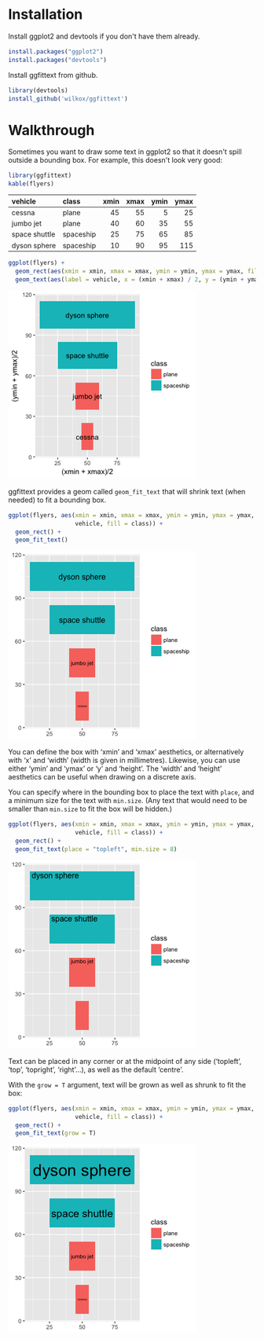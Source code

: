 
Installation
============

Install ggplot2 and devtools if you don't have them already.

``` r
install.packages("ggplot2")
install.packages("devtools")
```

Install ggfittext from github.

``` r
library(devtools)
install_github('wilkox/ggfittext')
```

Walkthrough
===========

Sometimes you want to draw some text in ggplot2 so that it doesn't spill outside a bounding box. For example, this doesn't look very good:

``` r
library(ggfittext)
kable(flyers)
```

| vehicle       | class     |  xmin|  xmax|  ymin|  ymax|
|:--------------|:----------|-----:|-----:|-----:|-----:|
| cessna        | plane     |    45|    55|     5|    25|
| jumbo jet     | plane     |    40|    60|    35|    55|
| space shuttle | spaceship |    25|    75|    65|    85|
| dyson sphere  | spaceship |    10|    90|    95|   115|

``` r
ggplot(flyers) +
  geom_rect(aes(xmin = xmin, xmax = xmax, ymin = ymin, ymax = ymax, fill = class)) +
  geom_text(aes(label = vehicle, x = (xmin + xmax) / 2, y = (ymin + ymax) / 2))
```

![](README-doesnt_fit-1.png)

ggfittext provides a geom called `geom_fit_text` that will shrink text (when needed) to fit a bounding box.

``` r
ggplot(flyers, aes(xmin = xmin, xmax = xmax, ymin = ymin, ymax = ymax, label =
                   vehicle, fill = class)) +
  geom_rect() +
  geom_fit_text()
```

![](README-geom_fit_text-1.png)

You can define the box with ‘xmin’ and ‘xmax’ aesthetics, or alternatively with ‘x’ and ‘width’ (width is given in millimetres). Likewise, you can use either ‘ymin’ and ‘ymax’ or ‘y’ and ‘height’. The ‘width’ and ‘height’ aesthetics can be useful when drawing on a discrete axis.

You can specify where in the bounding box to place the text with `place`, and a minimum size for the text with `min.size`. (Any text that would need to be smaller than `min.size` to fit the box will be hidden.)

``` r
ggplot(flyers, aes(xmin = xmin, xmax = xmax, ymin = ymin, ymax = ymax, label =
                   vehicle, fill = class)) +
  geom_rect() +
  geom_fit_text(place = "topleft", min.size = 8)
```

![](README-geom_fit_text_2-1.png)

Text can be placed in any corner or at the midpoint of any side (‘topleft’, ‘top’, ‘topright’, ‘right’…), as well as the default ‘centre’.

With the `grow = T` argument, text will be grown as well as shrunk to fit the box:

``` r
ggplot(flyers, aes(xmin = xmin, xmax = xmax, ymin = ymin, ymax = ymax, label =
                   vehicle, fill = class)) +
  geom_rect() +
  geom_fit_text(grow = T)
```

![](README-geom_fit_text_3-1.png)
